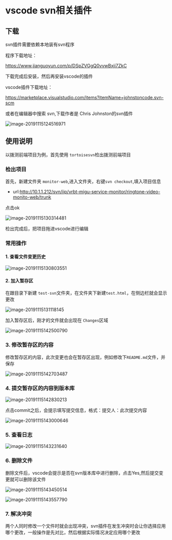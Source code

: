 # vscode svn相关插件

## 下载

svn插件需要依赖本地装有svn程序

程序下载地址：

https://www.jianguoyun.com/p/DSpZVGgQ0vvwBxji7ZkC

下载完成后安装，然后再安装vscode的插件

vscode插件下载地址：

https://marketplace.visualstudio.com/items?itemName=johnstoncode.svn-scm

或者在编辑器中搜索 svn,下载作者是 Chris Johnston的svn插件

![image-20191115124516971](https://tva1.sinaimg.cn/large/006y8mN6ly1g8ymkh7lgwj30zs0eq77h.jpg)

## 使用说明

以拨测前端项目为例，首先使用 `tortoisesvn`检出拨测前端项目

### 检出项目

首先，新建文件夹 `monitor-web`,进入文件夹，右键`svn checkout`,填入项目信息

* url:http://10.1.1.212/svn/iip/vrbt-migu-service-monitor/ringtone-video-monito-web/trunk

点击ok

![image-20191115130314481](https://tva1.sinaimg.cn/large/006y8mN6ly1g8yn34fep4j30gi0craaw.jpg)



检出完成后，把项目拖进vscode进行编辑

### 常用操作

#### 1. 查看文件变更历史

![image-20191115130803551](https://tva1.sinaimg.cn/large/006y8mN6ly1g8yn84rgklj30wu0lsq80.jpg)



#### 2. 加入暂存区

在跟目录下新建 `test-svn`文件夹，在文件夹下新建`test.html`，在侧边栏就会显示更改

![image-20191115131118145](https://tva1.sinaimg.cn/large/006y8mN6ly1g8ynbizhx6j30mk0ldmyj.jpg)

加入暂存区后，刚才的文件就会出现在 `Changes`区域

![image-20191115142500790](https://tva1.sinaimg.cn/large/006y8mN6ly1g8ypg75wppj30fa09hwey.jpg)

### 3.  修改暂存区的内容

修改暂存区的内容，此次变更也会在暂存区出现，例如修改下`README.md`文件，并保存

![image-20191115142703487](https://tva1.sinaimg.cn/large/006y8mN6ly1g8ypibzhusj30np08vq4d.jpg)

### 4. 提交暂存区的内容到版本库

![image-20191115142830213](https://tva1.sinaimg.cn/large/006y8mN6ly1g8ypju3oqej30dn0gjdgw.jpg)



点击commit之后，会提示填写提交信息，格式：提交人：此次提交内容



![image-20191115143000646](https://tva1.sinaimg.cn/large/006y8mN6ly1g8ypleqetdj30im0b70t7.jpg)

### 5. 查看日志

![image-20191115143231640](https://tva1.sinaimg.cn/large/006y8mN6ly1g8ypo0x9zoj30fl0rcwij.jpg)

### 6. 删除文件

删除文件后，vscode会提示是否在svn版本库中进行删除，点击Yes,然后提交变更就可以删除该文件

![image-20191115143450514](https://tva1.sinaimg.cn/large/006y8mN6ly1g8ypqfwlc1j30wp0s2afd.jpg)

![image-20191115143557790](https://tva1.sinaimg.cn/large/006y8mN6ly1g8yprlqbypj30s70cw3zm.jpg)

### 7. 解决冲突

两个人同时修改一个文件时就会出现冲突，svn插件在发生冲突时会让你选择应用哪个更改，一般操作是先对比，然后根据实际情况决定应用哪个更改